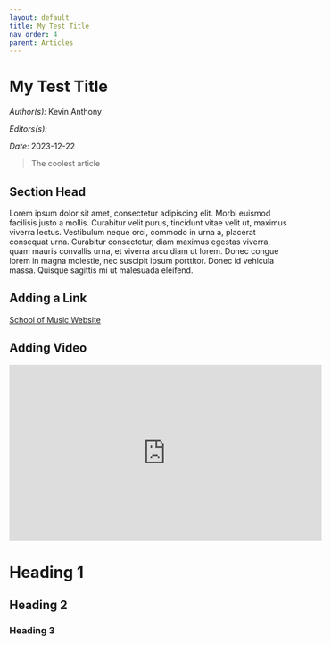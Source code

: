 ```yaml
---
layout: default
title: My Test Title
nav_order: 4
parent: Articles
---
```

# My Test Title

*Author(s):* Kevin Anthony

*Editors(s):* 

*Date:* 2023-12-22

> The coolest article

## Section Head 

Lorem ipsum dolor sit amet, consectetur adipiscing elit. Morbi euismod facilisis justo a mollis. Curabitur velit purus, tincidunt vitae velit ut, maximus viverra lectus. Vestibulum neque orci, commodo in urna a, placerat consequat urna. Curabitur consectetur, diam maximus egestas viverra, quam mauris convallis urna, et viverra arcu diam ut lorem. Donec congue lorem in magna molestie, nec suscipit ipsum porttitor. Donec id vehicula massa. Quisque sagittis mi ut malesuada eleifend.

## Adding a Link

[School of Music Website](http://music.byu.edu "School of Music Website")

## Adding Video
<iframe 
    width="560" 
    height="315" 
    src="https://www.youtube.com/embed/VlR9AAYMa3A?si=K5DWbWxthkmxd5tc" 
    title="YouTube video player" 
    frameborder="0" 
    allow="accelerometer; autoplay; clipboard-write; encrypted-media; gyroscope; picture-in-picture; web-share" 
    allowfullscreen>
</iframe>



# Heading 1
## Heading 2
### Heading 3